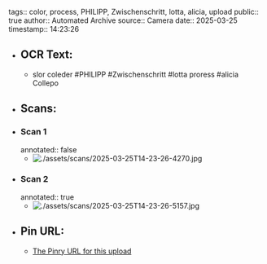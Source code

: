 tags:: color, process, PHILIPP, Zwischenschritt, lotta, alicia, upload
public:: true
author:: Automated Archive
source:: Camera
date:: 2025-03-25
timestamp:: 14:23:26

- ## OCR Text:
	- slor coleder
	  #PHILIPP
	  #Zwischenschritt
	  #lotta
	  proress
	  #alicia
	  Collepo
- ## Scans:
- ### Scan 1
  annotated:: false
	- ![./assets/scans/2025-03-25T14-23-26-4270.jpg](./assets/scans/2025-03-25T14-23-26-4270.jpg)
- ### Scan 2
  annotated:: true
	- ![./assets/scans/2025-03-25T14-23-26-5157.jpg](./assets/scans/2025-03-25T14-23-26-5157.jpg)
- ## Pin URL:
	- [The Pinry URL for this upload](https://pinry.petau.net/pins/285/)